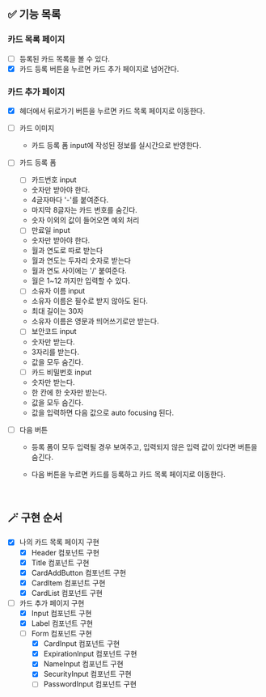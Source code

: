 ## ✅ 기능 목록

### 카드 목록 페이지

- [ ] 등록된 카드 목록을 볼 수 있다.
- [x] 카드 등록 버튼을 누르면 카드 추가 페이지로 넘어간다.

### 카드 추가 페이지

- [x] 헤더에서 뒤로가기 버튼을 누르면 카드 목록 페이지로 이동한다.
- [ ] 카드 이미지
  - 카드 등록 폼 input에 작성된 정보를 실시간으로 반영한다.
- [ ] 카드 등록 폼

  - [ ] 카드번호 input
  - 숫자만 받아야 한다.
  - 4글자마다 '-'를 붙여준다.
  - 마지막 8글자는 카드 번호를 숨긴다.
  - 숫자 이외의 값이 들어오면 예외 처리

  - [ ] 만료일 input
  - 숫자만 받아야 한다.
  - 월과 연도로 따로 받는다
  - 월과 연도는 두자리 숫자로 받는다
  - 월과 연도 사이에는 '/' 붙여준다.
  - 월은 1~12 까지만 입력할 수 있다.

  - [ ] 소유자 이름 input
  - 소유자 이름은 필수로 받지 않아도 된다.
  - 최대 길이는 30자
  - 소유자 이름은 영문과 띄어쓰기로만 받는다.

  - [ ] 보안코드 input
  - 숫자만 받는다.
  - 3자리를 받는다.
  - 값을 모두 숨긴다.

  - [ ] 카드 비밀번호 input
  - 숫자만 받는다.
  - 한 칸에 한 숫자만 받는다.
  - 값을 모두 숨긴다.
  - 값을 입력하면 다음 값으로 auto focusing 된다.

- [ ] 다음 버튼

  - 등록 폼이 모두 입력될 경우 보여주고, 입력되지 않은 입력 값이 있다면 버튼을 숨긴다.
  - 다음 버튼을 누르면 카드를 등록하고 카드 목록 페이지로 이동한다.

    <br>

## 🪄 구현 순서

- [x] 나의 카드 목록 페이지 구현
  - [x] Header 컴포넌트 구현
  - [x] Title 컴포넌트 구현
  - [x] CardAddButton 컴포넌트 구현
  - [x] CardItem 컴포넌트 구현
  - [x] CardList 컴포넌트 구현
- [ ] 카드 추가 페이지 구현
  - [x] Input 컴포넌트 구현
  - [x] Label 컴포넌트 구현
  - [ ] Form 컴포넌트 구현
    - [x] CardInput 컴포넌트 구현
    - [x] ExpirationInput 컴포넌트 구현
    - [x] NameInput 컴포넌트 구현
    - [x] SecurityInput 컴포넌트 구현
    - [ ] PasswordInput 컴포넌트 구현
